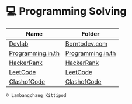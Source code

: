 # 💻 Programming Solving 

Name | Folder
----- | -----
[Devlab](https://www.borntodev.com/devlab/) | [Borntodev.com](https://github.com/lnwtxn/Programming-Solving/tree/master/Borntodev.com)
[Programming.in.th](https://beta.programming.in.th/) | [Programming.in.th](https://github.com/lnwtxn/Programming-Solving/tree/master/Programming.in.th)
[HackerRank](https://www.hackerrank.com/) | [HackerRank](https://github.com/lnwtxn/Programming-Solving/tree/master/HackerRank)
[LeetCode](https://leetcode.com/) | [LeetCode](https://github.com/lnwtxn/Programming-Solving/tree/master/LeetCode)
[ClashofCode](https://www.codingame.com/clashofcode) | [ClashofCode](https://github.com/lnwtxn/Programming-Solving/tree/master/ClashofCode)

`© Lambangchang Kittipod`